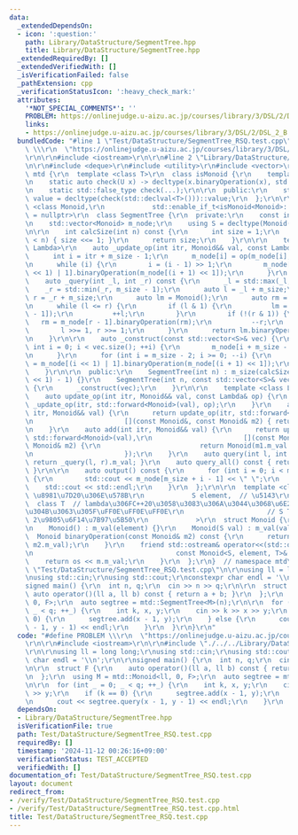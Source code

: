 ```yaml
---
data:
  _extendedDependsOn:
  - icon: ':question:'
    path: Library/DataStructure/SegmentTree.hpp
    title: Library/DataStructure/SegmentTree.hpp
  _extendedRequiredBy: []
  _extendedVerifiedWith: []
  _isVerificationFailed: false
  _pathExtension: cpp
  _verificationStatusIcon: ':heavy_check_mark:'
  attributes:
    '*NOT_SPECIAL_COMMENTS*': ''
    PROBLEM: https://onlinejudge.u-aizu.ac.jp/courses/library/3/DSL/2/DSL_2_B
    links:
    - https://onlinejudge.u-aizu.ac.jp/courses/library/3/DSL/2/DSL_2_B
  bundledCode: "#line 1 \"Test/DataStructure/SegmentTree_RSQ.test.cpp\"\n#define PROBLEM\
    \ \\\r\n  \"https://onlinejudge.u-aizu.ac.jp/courses/library/3/DSL/2/DSL_2_B\"\
    \r\n\r\n#include <iostream>\r\n\r\n#line 2 \"Library/DataStructure/SegmentTree.hpp\"\
    \n\r\n#include <deque>\r\n#include <utility>\r\n#include <vector>\r\n\r\nnamespace\
    \ mtd {\r\n  template <class T>\r\n  class isMonoid {\r\n    template <class U>\r\
    \n    static auto check(U x) -> decltype(x.binaryOperation(x), std::true_type{});\r\
    \n    static std::false_type check(...);\r\n\r\n  public:\r\n    static bool const\
    \ value = decltype(check(std::declval<T>()))::value;\r\n  };\r\n\r\n  template\
    \ <class Monoid,\r\n            std::enable_if_t<isMonoid<Monoid>::value, std::nullptr_t>\
    \ = nullptr>\r\n  class SegmentTree {\r\n  private:\r\n    const int m_size;\r\
    \n    std::vector<Monoid> m_node;\r\n    using S = decltype(Monoid().m_val);\r\
    \n\r\n    int calcSize(int n) const {\r\n      int size = 1;\r\n      while (size\
    \ < n) { size <<= 1; }\r\n      return size;\r\n    }\r\n\r\n    template <class\
    \ Lambda>\r\n    auto _update_op(int itr, Monoid&& val, const Lambda& op) {\r\n\
    \      int i = itr + m_size - 1;\r\n      m_node[i] = op(m_node[i], std::forward<decltype(val)>(val));\r\
    \n      while (i) {\r\n        i = (i - 1) >> 1;\r\n        m_node[i] = m_node[(i\
    \ << 1) | 1].binaryOperation(m_node[(i + 1) << 1]);\r\n      }\r\n    }\r\n\r\n\
    \    auto _query(int _l, int _r) const {\r\n      _l = std::max(_l, 0);\r\n  \
    \    _r = std::min(_r, m_size - 1);\r\n      auto l = _l + m_size;\r\n      int\
    \ r = _r + m_size;\r\n      auto lm = Monoid();\r\n      auto rm = Monoid();\r\
    \n      while (l <= r) {\r\n        if (l & 1) {\r\n          lm = lm.binaryOperation(m_node[l\
    \ - 1]);\r\n          ++l;\r\n        }\r\n        if (!(r & 1)) {\r\n       \
    \   rm = m_node[r - 1].binaryOperation(rm);\r\n          --r;\r\n        }\r\n\
    \        l >>= 1, r >>= 1;\r\n      }\r\n      return lm.binaryOperation(rm);\r\
    \n    }\r\n\r\n    auto _construct(const std::vector<S>& vec) {\r\n      for (unsigned\
    \ int i = 0; i < vec.size(); ++i) {\r\n        m_node[i + m_size - 1] = Monoid(vec[i]);\r\
    \n      }\r\n      for (int i = m_size - 2; i >= 0; --i) {\r\n        m_node[i]\
    \ = m_node[(i << 1) | 1].binaryOperation(m_node[(i + 1) << 1]);\r\n      }\r\n\
    \    }\r\n\r\n  public:\r\n    SegmentTree(int n) : m_size(calcSize(n)), m_node((m_size\
    \ << 1) - 1) {}\r\n    SegmentTree(int n, const std::vector<S>& vec) : SegmentTree(n)\
    \ {\r\n      _construct(vec);\r\n    }\r\n\r\n    template <class Lambda>\r\n\
    \    auto update_op(int itr, Monoid&& val, const Lambda& op) {\r\n      return\
    \ _update_op(itr, std::forward<Monoid>(val), op);\r\n    }\r\n    auto update(int\
    \ itr, Monoid&& val) {\r\n      return update_op(itr, std::forward<Monoid>(val),\r\
    \n                       [](const Monoid&, const Monoid& m2) { return m2; });\r\
    \n    }\r\n    auto add(int itr, Monoid&& val) {\r\n      return update_op(itr,\
    \ std::forward<Monoid>(val),\r\n                       [](const Monoid& m1, const\
    \ Monoid& m2) {\r\n                         return Monoid(m1.m_val + m2.m_val);\r\
    \n                       });\r\n    }\r\n    auto query(int l, int r) const {\
    \ return _query(l, r).m_val; }\r\n    auto query_all() const { return m_node[0].m_val;\
    \ }\r\n\r\n    auto output() const {\r\n      for (int i = 0; i < m_size; ++i)\
    \ {\r\n        std::cout << m_node[m_size + i - 1] << \" \";\r\n      }\r\n  \
    \    std::cout << std::endl;\r\n    }\r\n  };\r\n\r\n  template <class S,    //\
    \ \u8981\u7D20\u306E\u578B\r\n            S element,  // \u5143\r\n          \
    \  class T  // lambda\u306FC++20\u3058\u3083\u306A\u3044\u3068\u6E21\u305B\u306A\
    \u304B\u3063\u305F\uFF0E\uFF0E\uFF0E\r\n                     // S T(S, S)  //\
    \ 2\u9805\u6F14\u7B97\u5B50\r\n            >\r\n  struct Monoid {\r\n    S m_val;\r\
    \n    Monoid() : m_val(element) {}\r\n    Monoid(S val) : m_val(val) {}\r\n  \
    \  Monoid binaryOperation(const Monoid& m2) const {\r\n      return T()(m_val,\
    \ m2.m_val);\r\n    }\r\n    friend std::ostream& operator<<(std::ostream& os,\r\
    \n                                    const Monoid<S, element, T>& m) {\r\n  \
    \    return os << m.m_val;\r\n    }\r\n  };\r\n}  // namespace mtd\r\n#line 7\
    \ \"Test/DataStructure/SegmentTree_RSQ.test.cpp\"\n\r\nusing ll = long long;\r\
    \nusing std::cin;\r\nusing std::cout;\r\nconstexpr char endl = '\\n';\r\n\r\n\
    signed main() {\r\n  int n, q;\r\n  cin >> n >> q;\r\n\r\n  struct F {\r\n   \
    \ auto operator()(ll a, ll b) const { return a + b; }\r\n  };\r\n  using M = mtd::Monoid<ll,\
    \ 0, F>;\r\n  auto segtree = mtd::SegmentTree<M>(n);\r\n\r\n  for (int _ = 0;\
    \ _ < q; ++_) {\r\n    int k, x, y;\r\n    cin >> k >> x >> y;\r\n    if (k ==\
    \ 0) {\r\n      segtree.add(x - 1, y);\r\n    } else {\r\n      cout << segtree.query(x\
    \ - 1, y - 1) << endl;\r\n    }\r\n  }\r\n}\r\n"
  code: "#define PROBLEM \\\r\n  \"https://onlinejudge.u-aizu.ac.jp/courses/library/3/DSL/2/DSL_2_B\"\
    \r\n\r\n#include <iostream>\r\n\r\n#include \"./../../Library/DataStructure/SegmentTree.hpp\"\
    \r\n\r\nusing ll = long long;\r\nusing std::cin;\r\nusing std::cout;\r\nconstexpr\
    \ char endl = '\\n';\r\n\r\nsigned main() {\r\n  int n, q;\r\n  cin >> n >> q;\r\
    \n\r\n  struct F {\r\n    auto operator()(ll a, ll b) const { return a + b; }\r\
    \n  };\r\n  using M = mtd::Monoid<ll, 0, F>;\r\n  auto segtree = mtd::SegmentTree<M>(n);\r\
    \n\r\n  for (int _ = 0; _ < q; ++_) {\r\n    int k, x, y;\r\n    cin >> k >> x\
    \ >> y;\r\n    if (k == 0) {\r\n      segtree.add(x - 1, y);\r\n    } else {\r\
    \n      cout << segtree.query(x - 1, y - 1) << endl;\r\n    }\r\n  }\r\n}\r\n"
  dependsOn:
  - Library/DataStructure/SegmentTree.hpp
  isVerificationFile: true
  path: Test/DataStructure/SegmentTree_RSQ.test.cpp
  requiredBy: []
  timestamp: '2024-11-12 00:26:16+09:00'
  verificationStatus: TEST_ACCEPTED
  verifiedWith: []
documentation_of: Test/DataStructure/SegmentTree_RSQ.test.cpp
layout: document
redirect_from:
- /verify/Test/DataStructure/SegmentTree_RSQ.test.cpp
- /verify/Test/DataStructure/SegmentTree_RSQ.test.cpp.html
title: Test/DataStructure/SegmentTree_RSQ.test.cpp
---
```

